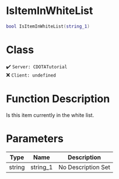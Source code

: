 # IsItemInWhiteList
```lua
bool IsItemInWhiteList(string_1)
```
# Class
✔️ `Server: CDOTATutorial`  
❌ `Client: undefined`  

# Function Description
Is this item currently in the white list.
# Parameters
Type|Name|Description
--|--|--
string|string_1|No Description Set
